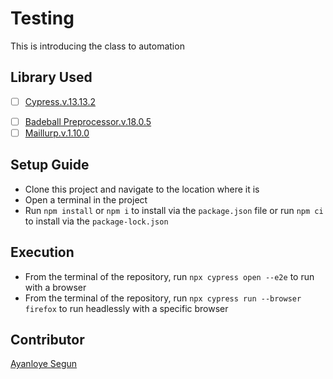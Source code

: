 # Testing

This is introducing the class to automation

## Library Used
* [ ] [Cypress.v.13.13.2](https://www.npmjs.com/package/cypress)
- [ ] [Badeball Preprocessor.v.18.0.5](https://www.npmjs.com/package/@badeball/cypress-cucumber-preprocessor)
- [ ] [Maillurp.v.1.10.0](https://www.npmjs.com/package/cypress-mailslurp)

## Setup Guide
* Clone this project and navigate to the location where it is
* Open a terminal in the project
* Run `npm install` or `npm i` to install via the `package.json` file or run `npm ci` to install via the `package-lock.json`

## Execution

* From the terminal of the repository, run `npx cypress open --e2e` to run with a browser
* From the terminal of the repository, run `npx cypress run --browser firefox` to run headlessly with a specific browser

## Contributor
[Ayanloye Segun](/)
